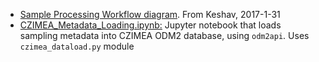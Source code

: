 - [Sample Processing Workflow diagram](https://drive.google.com/open?id=0B9NLnOiN5c1RUXIzbGNYVTNWMG8). From Keshav, 2017-1-31
- [CZIMEA_Metadata_Loading.ipynb:](CZIMEA_Metadata_Loading.ipynb) Jupyter notebook that loads sampling metadata into CZIMEA ODM2 database, using `odm2api`. Uses `czimea_dataload.py` module

